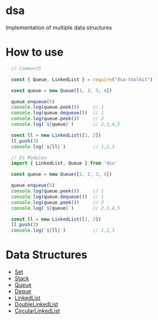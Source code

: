 # dsa
Implementation of multiple data structures

# How to use
```js
  // CommonJS

  const { Queue, LinkedList } = require("dsa-toolkit")

  const queue = new Queue([1, 2, 3, 4])

  queue.enqueue(5)
  console.log(queue.peek())     // 1
  console.log(queue.dequeue())  // 1
  console.log(queue.peek())     // 2
  console.log(`${queue}`)       // 2,3,4,5

  const ll = new LinkedList([1, 2])
  ll.push(3)
  console.log(`${ll}`)          // 1,2,3
```


```js
  // ES Modules 
  import { LinkedList, Queue } from 'dsa'

  const queue = new Queue([1, 2, 3, 4])

  queue.enqueue(5)
  console.log(queue.peek())     // 1
  console.log(queue.dequeue())  // 1
  console.log(queue.peek())     // 2
  console.log(`${queue}`)       // 2,3,4,5

  const ll = new LinkedList([1, 2])
  ll.push(3)
  console.log(`${ll}`)          // 1,2,3
```

# Data Structures

  - [Set](https://github.com/marceloabk/dsa/blob/main/src/ds/set/set.js)
  - [Stack](https://github.com/marceloabk/dsa/blob/main/src/ds/stack/stack.js)
  - [Queue](https://github.com/marceloabk/dsa/blob/main/src/ds/queue/queue.js)
  - [Deque](https://github.com/marceloabk/dsa/blob/main/src/ds/deque/deque.js)
  - [LinkedList](https://github.com/marceloabk/dsa/blob/main/src/ds/lists/linkedList/linkedList.js)
  - [DoubleLinkedList](https://github.com/marceloabk/dsa/blob/main/src/ds/lists/doubleLinkedList/doubleLinkedList.js)
  - [CircularLinkedList](https://github.com/marceloabk/dsa/blob/main/src/ds/lists/circularLinkedList/circularLinkedList.js)
